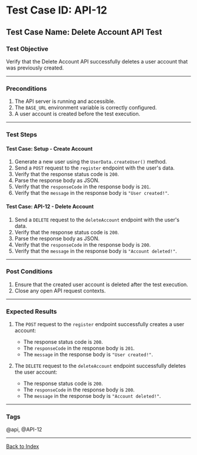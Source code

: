 # Test Case ID: API-12

## Test Case Name: Delete Account API Test

### Test Objective

Verify that the Delete Account API successfully deletes a user account that was previously created.

---

### Preconditions

1. The API server is running and accessible.
2. The `BASE_URL` environment variable is correctly configured.
3. A user account is created before the test execution.

---

### Test Steps

#### Test Case: Setup - Create Account

1. Generate a new user using the `UserData.createUser()` method.
2. Send a `POST` request to the `register` endpoint with the user's data.
3. Verify that the response status code is `200`.
4. Parse the response body as JSON.
5. Verify that the `responseCode` in the response body is `201`.
6. Verify that the `message` in the response body is `"User created!"`.

#### Test Case: API-12 - Delete Account

1. Send a `DELETE` request to the `deleteAccount` endpoint with the user's data.
2. Verify that the response status code is `200`.
3. Parse the response body as JSON.
4. Verify that the `responseCode` in the response body is `200`.
5. Verify that the `message` in the response body is `"Account deleted!"`.

---

### Post Conditions

1. Ensure that the created user account is deleted after the test execution.
2. Close any open API request contexts.

---

### Expected Results

1. The `POST` request to the `register` endpoint successfully creates a user account:
   - The response status code is `200`.
   - The `responseCode` in the response body is `201`.
   - The `message` in the response body is `"User created!"`.

2. The `DELETE` request to the `deleteAccount` endpoint successfully deletes the user account:
   - The response status code is `200`.
   - The `responseCode` in the response body is `200`.
   - The `message` in the response body is `"Account deleted!"`.

---

### Tags

@api, @API-12

---

[Back to Index](test-case-index.md)
